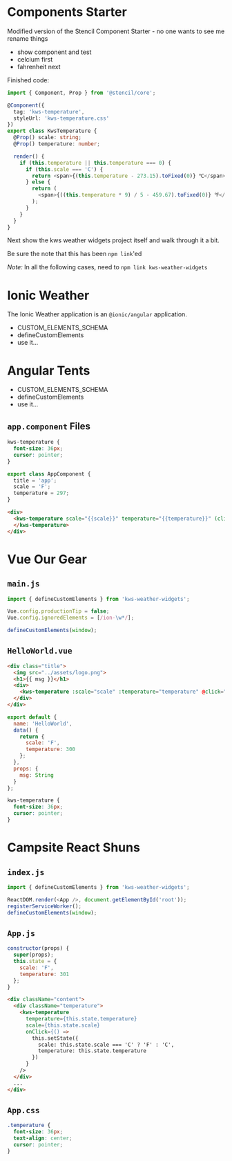 # Components Starter

Modified version of the Stencil Component Starter - no one wants to see me rename things

* show component and test
* celcium first
* fahrenheit next

Finished code:

```TypeScript
import { Component, Prop } from '@stencil/core';

@Component({
  tag: 'kws-temperature',
  styleUrl: 'kws-temperature.css'
})
export class KwsTemperature {
  @Prop() scale: string;
  @Prop() temperature: number;

  render() {
    if (this.temperature || this.temperature === 0) {
      if (this.scale === 'C') {
        return <span>{(this.temperature - 273.15).toFixed(0)} ℃</span>;
      } else {
        return (
          <span>{((this.temperature * 9) / 5 - 459.67).toFixed(0)} ℉</span>
        );
      }
    }
  }
}
```

Next show the kws weather widgets project itself and walk through it a bit.

Be sure the note that this has been `npm link`'ed

*Note:* In all the following cases, need to `npm link kws-weather-widgets`

# Ionic Weather

The Ionic Weather application is an `@ionic/angular` application.

* CUSTOM_ELEMENTS_SCHEMA
* defineCustomElements
* use it...

# Angular Tents

* CUSTOM_ELEMENTS_SCHEMA
* defineCustomElements
* use it...

## `app.component` Files

```scss
kws-temperature { 
  font-size: 36px; 
  cursor: pointer; 
} 
```

```TypeScript
export class AppComponent { 
  title = 'app'; 
  scale = 'F'; 
  temperature = 297; 
} 
```

```HTML
<div> 
  <kws-temperature scale="{{scale}}" temperature="{{temperature}}" (click)="scale = scale === 'C' ? 'F':'C'"> 
  </kws-temperature> 
</div> 
```

# Vue Our Gear

## `main.js`

```JavaScript
import { defineCustomElements } from 'kws-weather-widgets';

Vue.config.productionTip = false;
Vue.config.ignoredElements = [/ion-\w*/];

defineCustomElements(window);
```

## `HelloWorld.vue`

```HTML
<div class="title">
  <img src="../assets/logo.png">
  <h1>{{ msg }}</h1>
  <div>
    <kws-temperature :scale="scale" :temperature="temperature" @click="scale = scale === 'C' ? 'F' : 'C'"></kws-temperature>
  </div>
</div>
```

```JavaScript
export default {
  name: 'HelloWorld',
  data() {
    return {
      scale: 'F',
      temperature: 300
    };
  },
  props: {
    msg: String
  }
};
```

```CSS
kws-temperature {
  font-size: 36px;
  cursor: pointer;
}
```

# Campsite React Shuns

## `index.js`

```JavaScript
import { defineCustomElements } from 'kws-weather-widgets';

ReactDOM.render(<App />, document.getElementById('root'));
registerServiceWorker();
defineCustomElements(window);
```

## `App.js`

```JavaScript
constructor(props) {
  super(props);
  this.state = {
    scale: 'F',
    temperature: 301
  };
}
```

```HTML
<div className="content">
  <div className="temperature">
    <kws-temperature
      temperature={this.state.temperature}
      scale={this.state.scale}
      onClick={() =>
        this.setState({
          scale: this.state.scale === 'C' ? 'F' : 'C',
          temperature: this.state.temperature
        })
      }
    />
  </div>
  ...
</div>
```

## `App.css`

```CSS
.temperature {
  font-size: 36px;
  text-align: center;
  cursor: pointer;
}
```